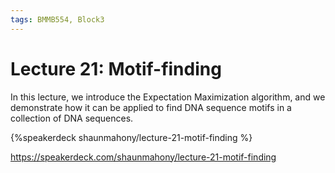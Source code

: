 ```yaml
---
tags: BMMB554, Block3
---
```


# Lecture 21: Motif-finding

In this lecture, we introduce the Expectation Maximization algorithm, and we demonstrate how it can be applied to find DNA sequence motifs in a collection of DNA sequences.  


{%speakerdeck shaunmahony/lecture-21-motif-finding %}

https://speakerdeck.com/shaunmahony/lecture-21-motif-finding


